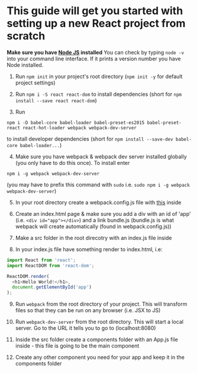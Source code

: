 # This guide will get you started with setting up a new React project from scratch

**Make sure you have [Node JS](https://nodejs.org/en/) installed** You can check by typing `node -v` into your command line interface. If it prints a version number you have Node installed.

1. Run `npm init` in your project's root directory (`npm init -y` for default project settings)

2. Run `npm i -S react react-dom` to install dependencies (short for `npm install --save react react-dom`)

3. Run 

```
npm i -D babel-core babel-loader babel-preset-es2015 babel-preset-react react-hot-loader webpack webpack-dev-server
```

to install developer dependencies (short for `npm install --save-dev babel-core babel-loader...`)

4. Make sure you have webpack & webpack dev server installed globally (you only have to do this once). To install enter 

```
npm i -g webpack webpack-dev-server
``` 

(you may have to prefix this command with `sudo` i.e. `sudo npm i -g webpack webpack-dev-server`)

5. In your root directory create a webpack.config.js file with [this](https://github.com/BeachCodersAcademy/CodeWave/blob/master/notes/webpack.config.js) inside

6. Create an index.html page & make sure you add a div with an id of 'app' (i.e. `<div id="app"></div>`) and a link bundle.js (bundle.js is what webpack will create automatically (found in webpack.config.js))

7. Make a src folder in the root direcotry with an index.js file inside

8. In your index.js file have something render to index.html, i.e:

```javascript
import React from 'react';
import ReactDOM from 'react-dom';

ReactDOM.render(
  <h1>Hello World!</h1>, 
  document.getElementById('app')
);
```

9. Run `webpack` from the root directory of your project. This will transform files so that they can be run on any browser (i.e. JSX to JS)

10. Run `webpack-dev-server` from the root directory. This will start a local server. Go to the URL it tells you to go to (localhost:8080)

11. Inside the src folder create a components folder with an App.js file inside - this file is going to be the main component

12. Create any other component you need for your app and keep it in the components folder

